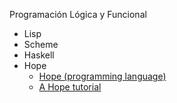 Programación Lógica y Funcional

+ Lisp
+ Scheme
+ Haskell
+ Hope
  + [Hope (programming language)](https://web.archive.org/web/20130801064002/http://www.hopemachine.co.uk/)
  + [A Hope tutorial](https://archive.org/stream/BYTE_Vol_10-08_1985-08_The_Amiga#page/n241/mode/2up)
